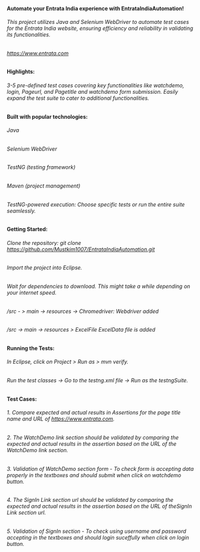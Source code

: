 #### Automate your Entrata India experience with EntrataIndiaAutomation!

###### This project utilizes Java and Selenium WebDriver to automate test cases for the Entrata India website, ensuring efficiency and reliability in validating its functionalities.
###### https://www.entrata.com

#### Highlights:

###### 3-5 pre-defined test cases covering key functionalities like watchdemo, login, Pageurl, and Pagetitle and watchdemo form submission. Easily expand the test suite to cater to additional functionalities.

#### Built with popular technologies:

###### Java
###### Selenium WebDriver
###### TestNG (testing framework)
###### Maven (project management)
###### TestNG-powered execution: Choose specific tests or run the entire suite seamlessly.

#### Getting Started:

###### Clone the repository: git clone https://github.com/Mustkim1007/EntrataIndiaAutomation.git
###### Import the project into Eclipse.
###### Wait for dependencies to download. This might take a while depending on your internet speed.
###### /src - > main -> resources -> Chromedriver: Webdriver added
###### /src -> main -> resources > ExcelFile ExcelData file is added

#### Running the Tests:

###### In Eclipse, click on Project > Run as > mvn verify.
###### Run the test classes -> Go to the testng.xml file -> Run as the testngSuite.

#### Test Cases:

###### 1. Compare expected and actual results in Assertions for the page title name and URL of https://www.entrata.com.
###### 2. The WatchDemo link section should be validated by comparing the expected and actual results in the assertion based on the URL of the WatchDemo link section.
###### 3. Validation of WatchDemo section form - To check form is accepting data properly in the textboxes and should submit when click on watchdemo button.
###### 4. The SignIn Link section url should be validated by comparing the expected and actual results in the assertion based on the URL of theSignIn Link section url.
###### 5. Validation of SignIn section - To check using username and password accepting in the textboxes and should login suceffully when click on login button. 
